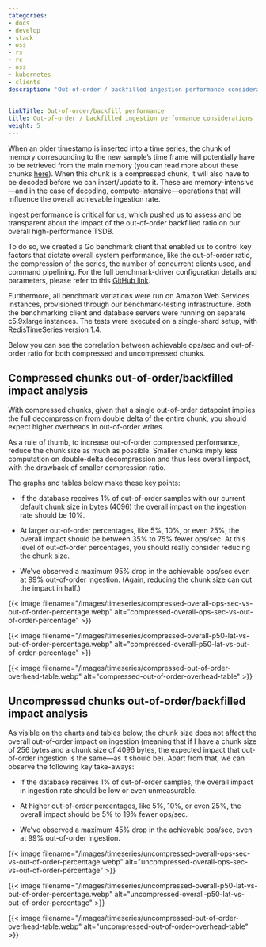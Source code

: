 ```yaml
---
categories:
- docs
- develop
- stack
- oss
- rs
- rc
- oss
- kubernetes
- clients
description: 'Out-of-order / backfilled ingestion performance considerations

  '
linkTitle: Out-of-order/backfill performance
title: Out-of-order / backfilled ingestion performance considerations
weight: 5
---
```


When an older timestamp is inserted into a time series, the chunk of memory corresponding to the new sample’s time frame will potentially have to be retrieved from the main memory (you can read more about these chunks [here](https://redislabs.com/blog/redistimeseries-ga-making-4th-dimension-truly-immersive/)). When this chunk is a compressed chunk, it will also have to be decoded before we can insert/update to it. These are memory-intensive—and in the case of decoding, compute-intensive—operations that will influence the overall achievable ingestion rate. 


Ingest performance is critical for us, which pushed  us to assess and be transparent about the impact of the out-of-order backfilled ratio on our overall high-performance TSDB.


To do so, we created a Go benchmark client that enabled us to control key factors that dictate overall system performance, like the out-of-order ratio, the compression of the series, the number of concurrent clients used, and command pipelining. For the full benchmark-driver configuration details and parameters, please refer to this [GitHub link](https://github.com/RedisTimeSeries/redistimeseries-ooo-benchmark).


Furthermore, all benchmark variations were run on Amazon Web Services instances, provisioned through our benchmark-testing infrastructure. Both the benchmarking client and database servers were running on separate c5.9xlarge instances. The tests were executed on a single-shard setup, with RedisTimeSeries version 1.4.


Below you can see the correlation between achievable ops/sec and out-of-order ratio for both compressed and uncompressed chunks.


## Compressed chunks out-of-order/backfilled impact analysis

With compressed chunks, given that a single out-of-order datapoint implies the full decompression from double delta of the entire chunk, you should expect higher overheads in out-of-order writes. 

As a rule of thumb, to increase out-of-order compressed performance, reduce the chunk size as much as possible. Smaller chunks imply less computation on double-delta decompression and thus less overall impact, with the drawback of smaller compression ratio.

The graphs and tables below make these key points:

- If the database receives 1% of out-of-order samples with our current default chunk size in bytes (4096) the overall impact on the ingestion rate should be 10%.

- At larger out-of-order percentages, like 5%, 10%, or even 25%, the overall impact should be between 35% to 75% fewer ops/sec. At this level of out-of-order percentages, you should really consider reducing the chunk size.

- We've observed a maximum 95% drop in the achievable ops/sec even at 99% out-of-order ingestion. (Again, reducing the chunk size can cut the impact in half.)

{{< image filename="/images/timeseries/compressed-overall-ops-sec-vs-out-of-order-percentage.webp" alt="compressed-overall-ops-sec-vs-out-of-order-percentage" >}}

{{< image filename="/images/timeseries/compressed-overall-p50-lat-vs-out-of-order-percentage.webp" alt="compressed-overall-p50-lat-vs-out-of-order-percentage" >}}

{{< image filename="/images/timeseries/compressed-out-of-order-overhead-table.webp" alt="compressed-out-of-order-overhead-table" >}}

## Uncompressed chunks out-of-order/backfilled impact analysis

As visible on the charts and tables below, the chunk size does not affect the overall out-of-order impact on ingestion (meaning that if I have a chunk size of 256 bytes and a chunk size of 4096 bytes, the expected impact that out-of-order ingestion is the same—as it should be). 
Apart from that, we can observe the following key take-aways:

- If the database receives 1% of out-of-order samples, the overall impact in ingestion rate should be low or even unmeasurable.

- At higher out-of-order percentages, like  5%, 10%, or even 25%, the overall impact should be 5% to 19% fewer ops/sec.

- We've observed a maximum 45% drop in the achievable ops/sec, even at 99% out-of-order ingestion.

{{< image filename="/images/timeseries/uncompressed-overall-ops-sec-vs-out-of-order-percentage.webp" alt="uncompressed-overall-ops-sec-vs-out-of-order-percentage" >}}

{{< image filename="/images/timeseries/uncompressed-overall-p50-lat-vs-out-of-order-percentage.webp" alt="uncompressed-overall-p50-lat-vs-out-of-order-percentage" >}}

{{< image filename="/images/timeseries/uncompressed-out-of-order-overhead-table.webp" alt="uncompressed-out-of-order-overhead-table" >}}
